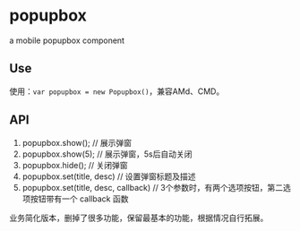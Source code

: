 # popupbox
a mobile popupbox component

## Use
使用：`var popupbox = new Popupbox()`，兼容AMd、CMD。

## API
 1) popupbox.show(); // 展示弹窗
 2) popupbox.show(5); // 展示弹窗，5s后自动关闭
 3) popupbox.hide(); // 关闭弹窗
 4) popupbox.set(title, desc) // 设置弹窗标题及描述
 5) popupbox.set(title, desc, callback) // 3个参数时，有两个选项按钮，第二选项按钮带有一个 callback 函数

业务简化版本，删掉了很多功能，保留最基本的功能，根据情况自行拓展。
